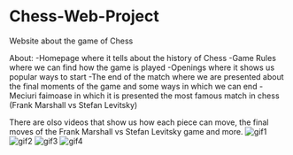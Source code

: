 # Chess-Web-Project
Website about the game of Chess

About:
-Homepage where it tells about the history of Chess
-Game Rules where we can find how the game is played
-Openings where it shows us popular ways to start
-The end of the match where we are presented about the final moments of the game and some ways in which we can end
-Meciuri faimoase in which it is presented the most famous match in chess (Frank Marshall vs Stefan Levitsky)

There are olso videos that show us how each piece can move, the final moves of the Frank Marshall vs Stefan Levitsky game and more.
![gif1](https://github.com/NofalJaber/Chess-Web-Project/assets/158154010/8f808607-c62d-430a-a827-57adc9f76c7f)
![gif2](https://github.com/NofalJaber/Chess-Web-Project/assets/158154010/603ca938-7433-4e62-a602-7b6035d7149b)
![gif3](https://github.com/NofalJaber/Chess-Web-Project/assets/158154010/d7c544cc-dffc-4132-b9ed-83b5a4808a4a)
![gif4](https://github.com/NofalJaber/Chess-Web-Project/assets/158154010/be06151d-2e85-4455-a4d9-35713fc87b4d)
